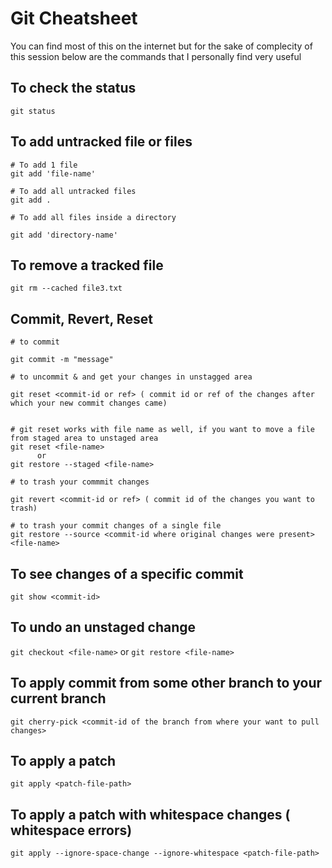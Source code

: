 # Git Cheatsheet

You can find most of this on the internet but for the sake of complecity of this session below are the commands that I personally find very useful

## To check the status
`git status`

## To add untracked file or files
```
# To add 1 file
git add 'file-name'

# To add all untracked files
git add .

# To add all files inside a directory

git add 'directory-name'

```

## To remove a tracked file

`git rm --cached file3.txt`

## Commit, Revert, Reset

```
# to commit

git commit -m "message"

# to uncommit & and get your changes in unstagged area

git reset <commit-id or ref> ( commit id or ref of the changes after which your new commit changes came)


# git reset works with file name as well, if you want to move a file from staged area to unstaged area
git reset <file-name>
      or
git restore --staged <file-name>

# to trash your commmit changes

git revert <commit-id or ref> ( commit id of the changes you want to trash)

# to trash your commit changes of a single file
git restore --source <commit-id where original changes were present> <file-name>
```

## To see changes of a specific commit
`git show <commit-id>`

## To undo an unstaged change
`git checkout <file-name>`
       or 
`git restore <file-name>`

## To apply commit from some other branch to your current branch
`git cherry-pick <commit-id of the branch from where your want to pull changes>`


## To apply a patch

`git apply <patch-file-path>`

## To apply a patch with whitespace changes ( whitespace errors)

`git apply --ignore-space-change --ignore-whitespace <patch-file-path>`


